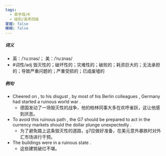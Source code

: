 ```yaml
---
tags:
  - 首字母/R
  - 级别/高考四级
掌握: false
模糊: false
---
```

##### 词义
- 英：/ˈruːɪnəs/； 美：/ˈruːɪnəs/
- #词性/adj  毁灭性的；破坏性的；灾难性的；破败的；耗资巨大的；无法承担的；导致严重问题的；严重受损的；已成废墟的
##### 例句
- Cheered on , to his disgust , by most of his Berlin colleagues , Germany had started a ruinous world war .
	- 德国发动了一场毁灭性的战争，他的柏林同事大多在欢呼雀跃，这让他感到厌恶。
- To avoid this ruinous path , the G7 should be prepared to act in the currency markets should the dollar plunge unexpectedly .
	- 为了避免踏上这条毁灭性的道路，g7应做好准备，在美元意外暴跌时对外汇市场进行干预。
- The buildings were in a ruinous state .
	- 这些建筑破烂不堪。
